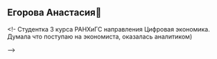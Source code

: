 ## Егорова Анастасия👋 

<!-
Студентка 3 курса РАНХиГС направления Цифровая экономика. 
Думала что поступаю на экономиста, оказалась аналитиком)


-->
